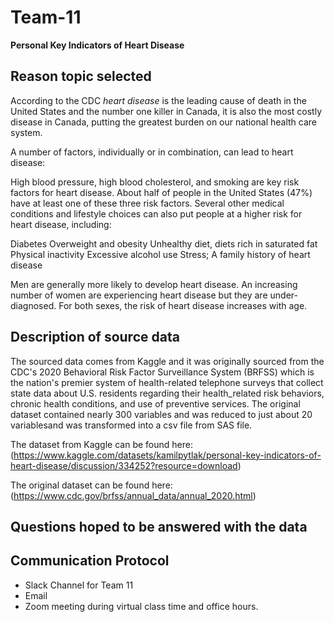 # Team-11

**Personal Key Indicators of Heart Disease**

## Reason topic selected
According to the CDC *heart disease* is the leading cause of death in the United States and the number one killer in Canada, it is also the most costly disease in Canada, putting the greatest burden on our national health care system.

A number of factors, individually or in combination, can lead to heart disease:

High blood pressure, high blood cholesterol, and smoking are key risk factors for heart disease. About half of people in the United States (47%) have at least one of these three risk factors. Several other medical conditions and lifestyle choices can also put people at a higher risk for heart disease, including:

Diabetes
Overweight and obesity
Unhealthy diet, diets rich in saturated fat
Physical inactivity
Excessive alcohol use
Stress;
A family history of heart disease

Men are generally more likely to develop heart disease. An increasing number of women are experiencing heart disease but they are under-diagnosed. For both sexes, the risk of heart disease increases with age.

## Description of source data
The sourced data comes from Kaggle and it was originally sourced from the CDC's 2020 Behavioral Risk Factor Surveillance System (BRFSS) which is the nation's premier system of health-related telephone surveys that collect state data about U.S. residents regarding their health_related risk behaviors, chronic health conditions, and use of preventive services.
The original dataset contained nearly 300 variables and was reduced to just about 20 variablesand was transformed into a csv file from SAS file.

The dataset from Kaggle can be found here:
(https://www.kaggle.com/datasets/kamilpytlak/personal-key-indicators-of-heart-disease/discussion/334252?resource=download)

The original dataset can be found here:
(https://www.cdc.gov/brfss/annual_data/annual_2020.html)


## Questions hoped to be answered with the data

## Communication Protocol
- Slack Channel for Team 11
- Email
- Zoom meeting during virtual class time and office hours.
